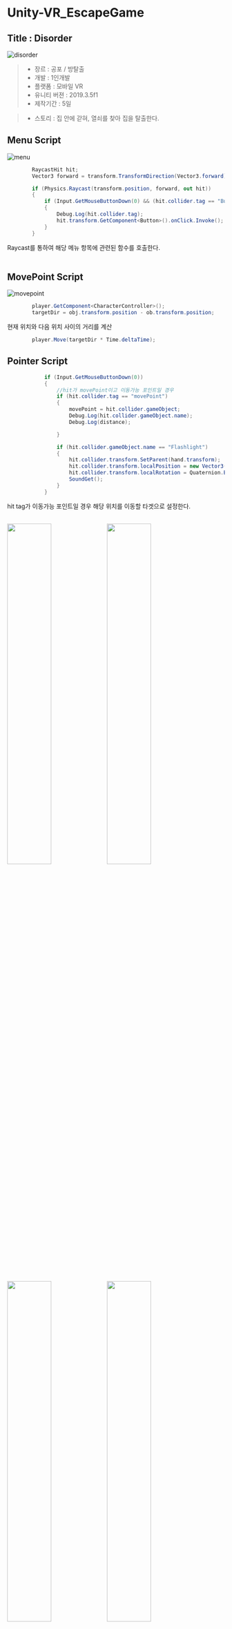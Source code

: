 # Unity-VR_EscapeGame

## Title : Disorder

![disorder](https://user-images.githubusercontent.com/46181173/117296482-12557680-aeb0-11eb-887d-08fc37fdd7d0.jpg)
> - 장르 : 공포 / 방탈출 <br>
> - 개발 : 1인개발 <br>
> - 플랫폼 : 모바일 VR <br>
> - 유니티 버젼 : 2019.3.5f1 <br>
> - 제작기간 : 5일

> - 스토리 : 집 안에 갇혀, 열쇠를 찾아 집을 탈출한다.

## Menu Script

![menu](https://user-images.githubusercontent.com/46181173/118109733-877afb80-b41c-11eb-81e6-309f4082a023.png)

```C#
        RaycastHit hit;
        Vector3 forward = transform.TransformDirection(Vector3.forward) * 1000;

        if (Physics.Raycast(transform.position, forward, out hit))
        {
            if (Input.GetMouseButtonDown(0) && (hit.collider.tag == "Button"))
            {
                Debug.Log(hit.collider.tag);
                hit.transform.GetComponent<Button>().onClick.Invoke();
            }
        }
```

Raycast를 통하여 해당 메뉴 항목에 관련된 함수를 호출한다. <br><br>

## MovePoint Script

![movepoint](https://user-images.githubusercontent.com/46181173/118109559-53073f80-b41c-11eb-86f6-b20f594d8ad9.png)

```C#
        player.GetComponent<CharacterController>();
        targetDir = obj.transform.position - ob.transform.position;
```

현재 위치와 다음 위치 사이의 거리를 계산

```C#
        player.Move(targetDir * Time.deltaTime);
```

## Pointer Script

```C#
            if (Input.GetMouseButtonDown(0))
            {
                //hit가 movePoint이고 이동가능 포인트일 경우
                if (hit.collider.tag == "movePoint")
                {
                    movePoint = hit.collider.gameObject;
                    Debug.Log(hit.collider.gameObject.name);
                    Debug.Log(distance);

                }

                if (hit.collider.gameObject.name == "Flashlight")
                {
                    hit.collider.transform.SetParent(hand.transform);
                    hit.collider.transform.localPosition = new Vector3(0.5f, -0.2f, 0.2f);
                    hit.collider.transform.localRotation = Quaternion.Euler(0f, -95f, 0f);
                    SoundGet();
                }
            }

```

hit tag가 이동가능 포인트일 경우 해당 위치를 이동할 타겟으로 설정한다.<br><br>

<p>
<img src= "https://user-images.githubusercontent.com/46181173/118110075-ee001980-b41c-11eb-9f7f-915c5eb40286.png" width=45% height=45% > 
<img src= "https://user-images.githubusercontent.com/46181173/118111249-67e4d280-b41e-11eb-8b8c-c4eb01557bcb.png" width=45% height=45% >

<img src= "https://user-images.githubusercontent.com/46181173/118111194-53083f00-b41e-11eb-8c51-712f0df09749.png" width=45% height=45% >

<img src= "https://user-images.githubusercontent.com/46181173/118110826-da08e780-b41d-11eb-8f6b-87aeac3246ed.png" width=45% height=45% >

<img src= "https://user-images.githubusercontent.com/46181173/118111296-7632ee80-b41e-11eb-9701-5952ad0f868a.png" width=45% height=45% >

<img src= "https://user-images.githubusercontent.com/46181173/118110916-f6a51f80-b41d-11eb-9b69-6ac900ac6176.png" width=45% height=45% >

<img src= "https://user-images.githubusercontent.com/46181173/118110971-07ee2c00-b41e-11eb-96cc-c6b3cb72e9a3.png" width=45% height=45% >
<img src= "https://user-images.githubusercontent.com/46181173/118110993-11779400-b41e-11eb-8a47-43a85ec38ecf.png" width=45% height=45% >

<img src= "https://user-images.githubusercontent.com/46181173/118111051-22c0a080-b41e-11eb-9942-83e62acff735.png" width=45% height=45% >

<img src= "https://user-images.githubusercontent.com/46181173/118111356-8945be80-b41e-11eb-8587-a287a5e14507.png" width=45% height=45% >
<br><br>
</p>

[![youtube](https://user-images.githubusercontent.com/46181173/118114156-2fdf8e80-b422-11eb-87d5-823b2c7b0c71.png)](https://youtu.be/HjjVIltVnp4?t=0s)

↑ 클릭 [Youtube 이동하기]

## ~~Player Controller Script - PC버젼 컨트롤러===~~

```C#
        //땅에 있는지
        if (controller.isGrounded)
        {
            // 상하
            MoveDirection = new Vector3(Input.GetAxis("Horizontal"), 0, Input.GetAxis("Vertical"));

            //로컬좌표계 > 월드좌표계
            MoveDirection = transform.TransformDirection(MoveDirection);

            //속도증가
            MoveDirection *= speed;

            //점프
            if (Input.GetButton("Jump"))
                MoveDirection.y = jump;
        }

        //중력계산
        MoveDirection.y -= gravity * Time.deltaTime;

        //캐릭터 이동
        controller.Move(MoveDirection * Time.deltaTime);

```
